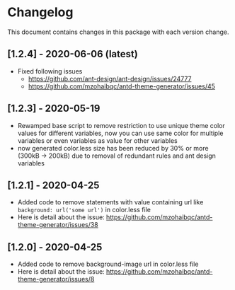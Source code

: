 # Changelog
This document contains changes in this package with each version change.
## [1.2.4] - 2020-06-06 (latest)
- Fixed following issues
    - https://github.com/ant-design/ant-design/issues/24777
    - https://github.com/mzohaibqc/antd-theme-generator/issues/45
## [1.2.3] - 2020-05-19
- Rewamped base script to remove restriction to use unique theme color values for different variables, now you can use same color for multiple variables or even 
 variables as value for other variables
- now generated color.less size has been reduced by 30% or more (300kB -> 200kB) due to removal of redundant rules and ant design variables


## [1.2.1] - 2020-04-25
- Added code to remove statements with value containing url like `background: url('some url')`  in color.less file
- Here is detail about the issue: https://github.com/mzohaibqc/antd-theme-generator/issues/38

## [1.2.0] - 2020-04-25
- Added code to remove background-image url in color.less file
- Here is detail about the issue: https://github.com/mzohaibqc/antd-theme-generator/issues/8
